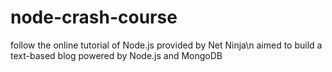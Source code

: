# node-crash-course
follow the online tutorial of Node.js provided by Net Ninja\n
aimed to build a text-based blog powered by Node.js and MongoDB
